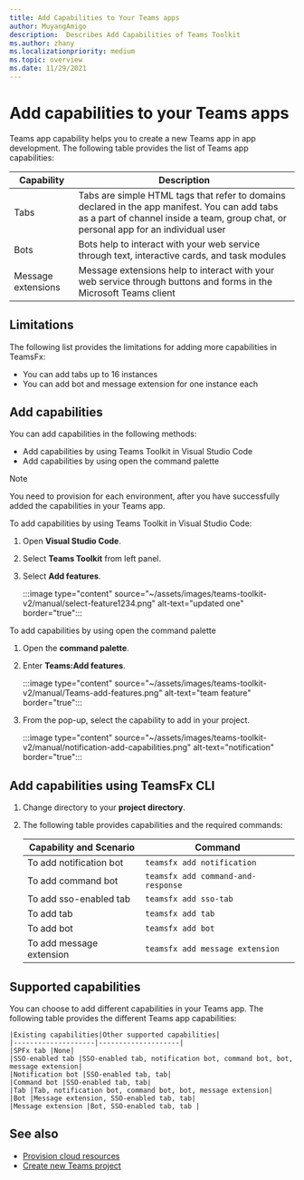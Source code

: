 ```yaml
---
title: Add Capabilities to Your Teams apps
author: MuyangAmigo
description:  Describes Add Capabilities of Teams Toolkit
ms.author: zhany
ms.localizationpriority: medium
ms.topic: overview
ms.date: 11/29/2021
---
```


# Add capabilities to your Teams apps

Teams app capability helps you to create a new Teams app in app development. The following table provides the list of Teams app capabilities:

|**Capability**|**Description**|
|--------|-------------|
| Tabs |  Tabs are simple HTML tags that refer to domains declared in the app manifest. You can add tabs as a part of channel inside a team, group chat, or personal app for an individual user|
| Bots |  Bots help to interact with your web service through text, interactive cards, and task modules|
| Message extensions | Message extensions help to interact with your web service through buttons and forms in the Microsoft Teams client|

## Limitations

The following list provides the limitations for adding more capabilities in TeamsFx:

* You can add tabs up to 16 instances
* You can add bot and message extension for one instance each

## Add capabilities

You can add capabilities in the following methods:

* Add capabilities by using Teams Toolkit in Visual Studio Code
* Add capabilities by using open the command palette

> [!Note]
> You need to provision for each environment, after you have successfully added the capabilities in your Teams app.

To add capabilities by using Teams Toolkit in Visual Studio Code:

   1. Open **Visual Studio Code**.
   1. Select **Teams Toolkit** from left panel.
   1. Select **Add features**.

       :::image type="content" source="~/assets/images/teams-toolkit-v2/manual/select-feature1234.png" alt-text="updated one" border="true":::

To add capabilities by using open the command palette

   1. Open the **command palette**.
   1. Enter **Teams:Add features**.

       :::image type="content" source="~/assets/images/teams-toolkit-v2/manual/Teams-add-features.png" alt-text="team feature" border="true":::

   1. From the pop-up, select the capability to add in your project.

       :::image type="content" source="~/assets/images/teams-toolkit-v2/manual/notification-add-capabilities.png" alt-text="notification" border="true":::

## Add capabilities using TeamsFx CLI

   1. Change directory to your **project directory**.
   1. The following table provides capabilities and the required commands:

      |Capability and Scenario| Command|
      |-----------------------|----------|
      |To add notification bot |`teamsfx add notification `|
      |To add command bot  |`teamsfx add command-and-response `|
      |To add sso-enabled tab |`teamsfx add sso-tab`|
      |To add tab |`teamsfx add tab`|
      |To add bot  |`teamsfx add bot`|
      |To add message extension   |`teamsfx add message extension`|

## Supported capabilities

You can choose to add different capabilities in your Teams app.
The following table provides the different Teams app capabilities:

    |Existing capabilities|Other supported capabilities|
    |--------------------|--------------------|
    |SPFx tab |None|
    |SSO-enabled tab |SSO-enabled tab, notification bot, command bot, bot, message extension|
    |Notification bot |SSO-enabled tab, tab|
    |Command bot |SSO-enabled tab, tab|
    |Tab |Tab, notification bot, command bot, bot, message extension|
    |Bot |Message extension, SSO-enabled tab, tab|
    |Message extension |Bot, SSO-enabled tab, tab |

## See also

* [Provision cloud resources](provision.md)
* [Create new Teams project](create-new-project.md)
